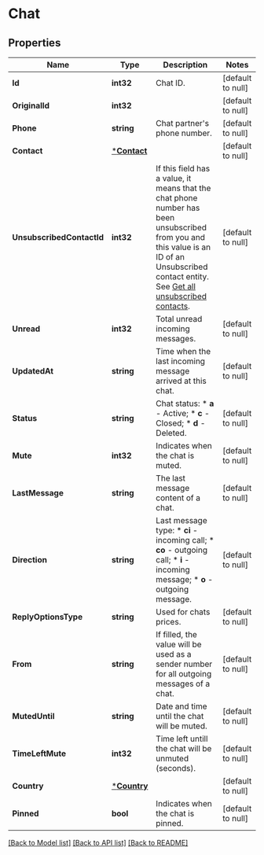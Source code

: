 # Chat

## Properties
Name | Type | Description | Notes
------------ | ------------- | ------------- | -------------
**Id** | **int32** | Chat ID. | [default to null]
**OriginalId** | **int32** |  | [default to null]
**Phone** | **string** | Chat partner&#39;s phone number. | [default to null]
**Contact** | [***Contact**](Contact.md) |  | [default to null]
**UnsubscribedContactId** | **int32** | If this field has a value, it means that the chat phone number has been unsubscribed from you and this value is an ID of an Unsubscribed contact entity. See [Get all unsubscribed contacts](https://docs.textmagic.com/#operation/getUnsubscribers). | [default to null]
**Unread** | **int32** | Total unread incoming messages. | [default to null]
**UpdatedAt** | **string** | Time when the last incoming message arrived at this chat. | [default to null]
**Status** | **string** | Chat status:   * **a** - Active;   * **c** - Closed;   * **d** - Deleted.  | [default to null]
**Mute** | **int32** | Indicates when the chat is muted. | [default to null]
**LastMessage** | **string** | The last message content of a chat. | [default to null]
**Direction** | **string** | Last message type: * **ci** - incoming call; * **co** - outgoing call; * **i** - incoming message; * **o** - outgoing message.  | [default to null]
**ReplyOptionsType** | **string** | Used for chats prices. | [default to null]
**From** | **string** | If filled, the value will be used as a sender number for all outgoing messages of a chat. | [default to null]
**MutedUntil** | **string** | Date and time until the chat will be muted. | [default to null]
**TimeLeftMute** | **int32** | Time left untill the chat will be unmuted (seconds). | [default to null]
**Country** | [***Country**](Country.md) |  | [default to null]
**Pinned** | **bool** | Indicates when the chat is pinned. | [default to null]

[[Back to Model list]](../README.md#documentation-for-models) [[Back to API list]](../README.md#documentation-for-api-endpoints) [[Back to README]](../README.md)


